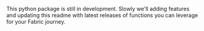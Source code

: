This python package is still in development. Slowly we'll adding features and updating this readme with latest releases of functions you can leverage for your Fabric journey. 
